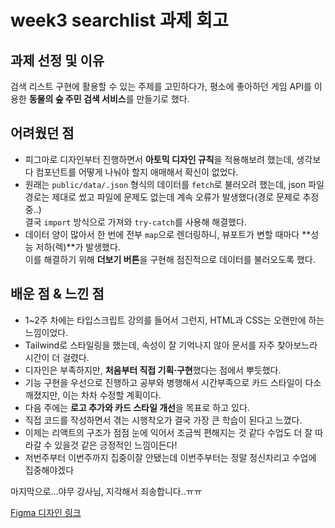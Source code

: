 # week3 searchlist 과제 회고

## 과제 선정 및 이유

검색 리스트 구현에 활용할 수 있는 주제를 고민하다가, 평소에 좋아하던 게임 API를 이용한 **동물의 숲 주민 검색 서비스**를 만들기로 했다.

## 어려웠던 점

- 피그마로 디자인부터 진행하면서 **아토믹 디자인 규칙**을 적용해보려 했는데, 생각보다 컴포넌트를 어떻게 나눠야 할지 애매해서 확신이 없었다.
- 원래는 `public/data/.json` 형식의 데이터를 `fetch`로 불러오려 했는데, json 파일 경로는 제대로 썼고 파일에 문제도 없는데 계속 오류가 발생했다(경로 문제로 추정중..)  
  결국 `import` 방식으로 가져와 `try-catch`를 사용해 해결했다.
- 데이터 양이 많아서 한 번에 전부 `map`으로 렌더링하니, 뷰포트가 변할 때마다 **성능 저하(렉)**가 발생했다.  
  이를 해결하기 위해 **더보기 버튼**을 구현해 점진적으로 데이터를 불러오도록 했다.

## 배운 점 & 느낀 점

- 1~2주 차에는 타입스크립트 강의를 들어서 그런지, HTML과 CSS는 오랜만에 하는 느낌이었다.
- Tailwind로 스타일링을 했는데, 속성이 잘 기억나지 않아 문서를 자주 찾아보느라 시간이 더 걸렸다.
- 디자인은 부족하지만, **처음부터 직접 기획·구현**했다는 점에서 뿌듯했다.
- 기능 구현을 우선으로 진행하고 공부와 병행해서 시간부족으로 카드 스타일이 다소 깨졌지만, 이는 차차 수정할 계획이다.
- 다음 주에는 **로고 추가와 카드 스타일 개선**을 목표로 하고 있다.
- 직접 코드를 작성하면서 겪는 시행착오가 결국 가장 큰 학습이 된다고 느꼈다.
- 이제는 리액트의 구조가 점점 눈에 익어서 조금씩 편해지는 것 같다 수업도 더 잘 따라갈 수 있을것 같은 긍정적인 느낌이든다!
- 저번주부터 이번주까지 집중이잘 안됐는데 이번주부터는 정말 정신차리고 수업에 집중해야겠다

마지막으로...야무 강사님, 지각해서 죄송합니다..ㅠㅠ

[Figma 디자인 링크](https://www.figma.com/design/t80YdsUV8tyN6xxEEyPlkr/search-list?m=auto&t=yVabOMJelx9xOcij-1)
